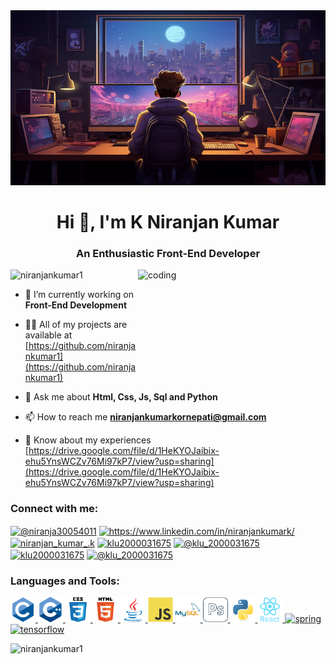 <img src="https://github.com/niranjankumar1/niranjankumar1/blob/main/git-photo.png" height="280px" width="1000px" alt="logo">
<h1 align="center">Hi 👋, I'm K Niranjan Kumar</h1>
<h3 align="center">An Enthusiastic Front-End Developer </h3>
<img align="right" alt="coding" width="300" height="150" src="https://media0.giphy.com/media/qgQUggAC3Pfv687qPC/200.webp?cid=ecf05e47z99qfhpwuluhvffdky1g3i2bc46y9b3bhrhx9hex&ep=v1_gifs_search&rid=200.webp&ct=g">

<p align="left"> <img src="https://komarev.com/ghpvc/?username=niranjankumar1&label=Profile%20views&color=0e75b6&style=flat" alt="niranjankumar1" /> </p>

- 🔭 I’m currently working on **Front-End Development**

- 👨‍💻 All of my projects are available at [https://github.com/niranjankumar1](https://github.com/niranjankumar1)

- 💬 Ask me about **Html, Css, Js, Sql and Python**

- 📫 How to reach me **niranjankumarkornepati@gmail.com**

- 📄 Know about my experiences [https://drive.google.com/file/d/1HeKYOJaibix-ehu5YnsWCZv76Mi97kP7/view?usp=sharing](https://drive.google.com/file/d/1HeKYOJaibix-ehu5YnsWCZv76Mi97kP7/view?usp=sharing)

<h3 align="left">Connect with me:</h3>
<p align="left">
<a href="https://twitter.com/@niranja30054011" target="blank"><img align="center" src="https://raw.githubusercontent.com/rahuldkjain/github-profile-readme-generator/master/src/images/icons/Social/twitter.svg" alt="@niranja30054011" height="30" width="40" /></a>
<a href="https://linkedin.com/in/niranjankumark/" target="blank"><img align="center" src="https://raw.githubusercontent.com/rahuldkjain/github-profile-readme-generator/master/src/images/icons/Social/linked-in-alt.svg" alt="https://www.linkedin.com/in/niranjankumark/" height="30" width="40" /></a>
<a href="https://instagram.com/niranjan_kumar_.k" target="blank"><img align="center" src="https://raw.githubusercontent.com/rahuldkjain/github-profile-readme-generator/master/src/images/icons/Social/instagram.svg" alt="niranjan_kumar_.k" height="30" width="40" /></a>
<a href="https://www.codechef.com/users/klu2000031675" target="blank"><img align="center" src="https://cdn.jsdelivr.net/npm/simple-icons@3.1.0/icons/codechef.svg" alt="klu2000031675" height="30" width="40" /></a>
<a href="https://www.hackerrank.com/klu_2000031675" target="blank"><img align="center" src="https://raw.githubusercontent.com/rahuldkjain/github-profile-readme-generator/master/src/images/icons/Social/hackerrank.svg" alt="@klu_2000031675" height="30" width="40" /></a>
<a href="https://www.leetcode.com/klu2000031675" target="blank"><img align="center" src="https://raw.githubusercontent.com/rahuldkjain/github-profile-readme-generator/master/src/images/icons/Social/leet-code.svg" alt="klu2000031675" height="30" width="40" /></a>
<a href="https://www.hackerearth.com/@klu_2000031675" target="blank"><img align="center" src="https://raw.githubusercontent.com/rahuldkjain/github-profile-readme-generator/master/src/images/icons/Social/hackerearth.svg" alt="@klu_2000031675" height="30" width="40" /></a>
</p>

<h3 align="left">Languages and Tools:</h3>
<p align="left"> <a href="https://www.cprogramming.com/" target="_blank" rel="noreferrer"> <img src="https://raw.githubusercontent.com/devicons/devicon/master/icons/c/c-original.svg" alt="c" width="40" height="40"/> </a> <a href="https://www.w3schools.com/cpp/" target="_blank" rel="noreferrer"> <img src="https://raw.githubusercontent.com/devicons/devicon/master/icons/cplusplus/cplusplus-original.svg" alt="cplusplus" width="40" height="40"/> </a> <a href="https://www.w3schools.com/css/" target="_blank" rel="noreferrer"> <img src="https://raw.githubusercontent.com/devicons/devicon/master/icons/css3/css3-original-wordmark.svg" alt="css3" width="40" height="40"/> </a> <a href="https://www.w3.org/html/" target="_blank" rel="noreferrer"> <img src="https://raw.githubusercontent.com/devicons/devicon/master/icons/html5/html5-original-wordmark.svg" alt="html5" width="40" height="40"/> </a> <a href="https://www.java.com" target="_blank" rel="noreferrer"> <img src="https://raw.githubusercontent.com/devicons/devicon/master/icons/java/java-original.svg" alt="java" width="40" height="40"/> </a> <a href="https://developer.mozilla.org/en-US/docs/Web/JavaScript" target="_blank" rel="noreferrer"> <img src="https://raw.githubusercontent.com/devicons/devicon/master/icons/javascript/javascript-original.svg" alt="javascript" width="40" height="40"/> </a> <a href="https://www.mysql.com/" target="_blank" rel="noreferrer"> <img src="https://raw.githubusercontent.com/devicons/devicon/master/icons/mysql/mysql-original-wordmark.svg" alt="mysql" width="40" height="40"/> </a> <a href="https://www.photoshop.com/en" target="_blank" rel="noreferrer"> <img src="https://raw.githubusercontent.com/devicons/devicon/master/icons/photoshop/photoshop-line.svg" alt="photoshop" width="40" height="40"/> </a> <a href="https://www.python.org" target="_blank" rel="noreferrer"> <img src="https://raw.githubusercontent.com/devicons/devicon/master/icons/python/python-original.svg" alt="python" width="40" height="40"/> </a> <a href="https://reactjs.org/" target="_blank" rel="noreferrer"> <img src="https://raw.githubusercontent.com/devicons/devicon/master/icons/react/react-original-wordmark.svg" alt="react" width="40" height="40"/> </a> <a href="https://spring.io/" target="_blank" rel="noreferrer"> <img src="https://www.vectorlogo.zone/logos/springio/springio-icon.svg" alt="spring" width="40" height="40"/> </a> <a href="https://www.tensorflow.org" target="_blank" rel="noreferrer"> <img src="https://www.vectorlogo.zone/logos/tensorflow/tensorflow-icon.svg" alt="tensorflow" width="40" height="40"/> </a> </p>

<p><img align="left" src="https://github-readme-stats.vercel.app/api/top-langs?username=niranjankumar1&show_icons=true&locale=en&layout=compact" alt="niranjankumar1" /></p>


